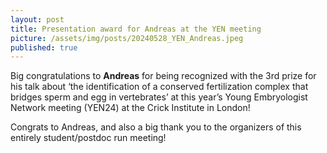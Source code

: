 ```yaml
---
layout: post
title: Presentation award for Andreas at the YEN meeting
picture: /assets/img/posts/20240528_YEN_Andreas.jpeg
published: true
---
```

Big congratulations to **Andreas** for being recognized with the 3rd prize for his talk about ‘the identification of a conserved fertilization complex that bridges sperm and egg in vertebrates’ at this year’s Young Embryologist Network meeting (YEN24) at the Crick Institute in London! 

Congrats to Andreas, and also a big thank you to the organizers of this entirely student/postdoc run meeting!
